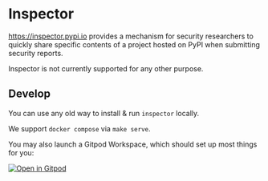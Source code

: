 # Inspector

https://inspector.pypi.io provides a mechanism for security researchers to
quickly share specific contents of a project hosted on PyPI when submitting
security reports.

Inspector is not currently supported for any other purpose.


## Develop

You can use any old way to install & run `inspector` locally.

We support `docker compose` via `make serve`.

You may also launch a Gitpod Workspace, which should set up most things for you:

[![Open in Gitpod](https://gitpod.io/button/open-in-gitpod.svg)](https://gitpod.io/#https://github.com/pypi/inspector)
